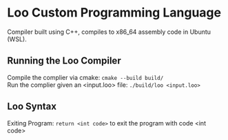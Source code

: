 # Loo Custom Programming Language

Compiler built using C++, compiles to x86_64 assembly code in Ubuntu (WSL).

## Running the Loo Compiler

Compile the complier via cmake: `cmake --build build/`<br>
Run the complier given an \<input.loo> file: `./build/loo <input.loo>`

## Loo Syntax

Exiting Program: `return <int code>` to exit the program with code \<int code>
